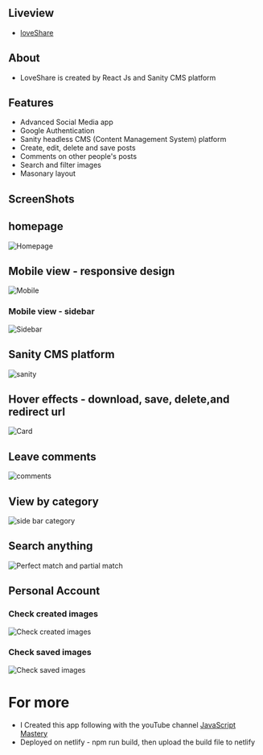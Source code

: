 ## Liveview
- [loveShare](https://loveshare.netlify.app)

## About
- LoveShare is created by React Js and Sanity CMS platform

## Features
- Advanced Social Media app
- Google Authentication
- Sanity headless CMS (Content Management System) platform
- Create, edit, delete and save posts
- Comments on other people's posts
- Search and filter images
- Masonary layout

## ScreenShots

## homepage

![Homepage](https://github.com/yuxianxu/social-image-sharing/blob/2cdbd8785b86e292aeb4d5b329efc58e83b7a320/screeshots/Screen%20Shot%202022-04-20%20at%2011.36.37%20AM.png)

## Mobile view - responsive design

![Mobile](https://github.com/yuxianxu/social-image-sharing/blob/feceab09c38ebb5a469553cc4bfd5b751ad15092/screeshots/Screen%20Shot%202022-04-18%20at%208.32.41%20PM.png)

### Mobile view - sidebar
![Sidebar](https://github.com/yuxianxu/social-image-sharing/blob/c9a4a506f730c14d3b4d0510926f60a3bf0829db/screeshots/Screen%20Shot%202022-04-18%20at%208.32.57%20PM.png)

## Sanity CMS platform

![sanity](https://github.com/yuxianxu/social-image-sharing/blob/34d46a7325ff62236a8e2731292bfae94ef4f7e0/screeshots/Screen%20Shot%202022-04-20%20at%2011.41.51%20AM.png)

## Hover effects - download, save, delete,and redirect url
![Card](https://github.com/yuxianxu/social-image-sharing/blob/main/screeshots/Screen%20Shot%202022-04-18%20at%208.31.13%20PM.png)

## Leave comments

![comments](https://github.com/yuxianxu/social-image-sharing/blob/e6bbe02654c239224c6408fa005847c0e117babf/screeshots/Screen%20Shot%202022-04-18%20at%208.29.59%20PM.png)

## View by category

![side bar category](https://github.com/yuxianxu/social-image-sharing/blob/bb0d1b9781f4ac1ab7ee03f96788d8c115d5965f/screeshots/Screen%20Shot%202022-04-18%20at%208.29.06%20PM.png)

## Search anything

![Perfect match and partial match](https://github.com/yuxianxu/social-image-sharing/blob/bb0d1b9781f4ac1ab7ee03f96788d8c115d5965f/screeshots/Screen%20Shot%202022-04-18%20at%208.28.22%20PM.png)

## Personal Account

### Check created images
![Check created images](https://github.com/yuxianxu/social-image-sharing/blob/e3b3044bd77f8c95a15801b1832ca15fc3527354/screeshots/Screen%20Shot%202022-04-18%20at%208.27.52%20PM.png)

### Check saved images
![Check saved images](https://github.com/yuxianxu/social-image-sharing/blob/e6bbe02654c239224c6408fa005847c0e117babf/screeshots/Screen%20Shot%202022-04-18%20at%208.31.40%20PM.png)

# For more
- I Created this app following with the youTube channel [JavaScript Mastery](https://youtu.be/1RHDhtbqo94)
- Deployed on netlify - npm run build, then upload the build file to netlify
